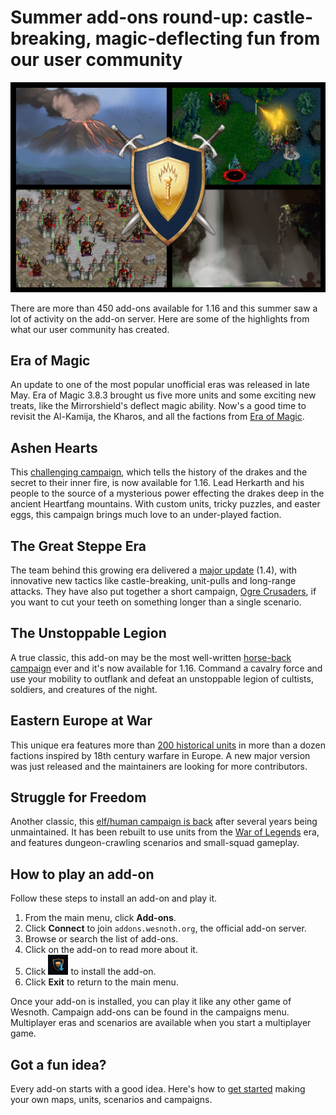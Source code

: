 #  Summer add-ons round-up: castle-breaking, magic-deflecting fun from our user community

![](./promo-image.png)

There are more than 450 add-ons available for 1.16 and this summer saw a lot of activity on the add-on server. Here are some of the highlights from what our user community has created.

## Era of Magic

An update to one of the most popular unofficial eras was released in late May. Era of Magic 3.8.3 brought us five more units and some exciting new treats, like the Mirrorshield's deflect magic ability. Now's a good time to revisit the Al-Kamija, the Kharos, and all the factions from [Era of Magic](https://forums.wesnoth.org/viewtopic.php?t=20039).

## Ashen Hearts

This [challenging campaign](https://forums.wesnoth.org/viewtopic.php?t=44442), which tells the history of the drakes and the secret to their inner fire, is now available for 1.16. Lead Herkarth and his people to the source of a mysterious power effecting the drakes deep in the ancient Heartfang mountains. With custom units, tricky puzzles, and easter eggs, this campaign brings much love to an under-played faction.

## The Great Steppe Era

The team behind this growing era delivered a [major update](https://forums.wesnoth.org/viewtopic.php?p=674958#p674958) (1.4), with innovative new tactics like castle-breaking, unit-pulls and long-range attacks. They have also put together a short campaign, [Ogre Crusaders](https://forums.wesnoth.org/viewtopic.php?t=55391), if you want to cut your teeth on something longer than a single scenario.


## The Unstoppable Legion

A true classic, this add-on may be the most well-written [horse-back campaign](https://forums.wesnoth.org/viewtopic.php?t=55385) ever and it's now available for 1.16. Command a cavalry force and use your mobility to outflank and defeat an unstoppable legion of cultists, soldiers, and creatures of the night.

## Eastern Europe at War

This unique era features more than [200 historical units](https://forums.wesnoth.org/viewtopic.php?t=34418) in more than a dozen factions inspired by 18th century warfare in Europe. A new major version was just released and the maintainers are looking for more contributors.

## Struggle for Freedom

Another classic, this [elf/human campaign is back](https://forums.wesnoth.org/viewtopic.php?t=55264) after several years being unmaintained. It has been rebuilt to use units from the [War of Legends](https://forums.wesnoth.org/viewtopic.php?t=30087) era, and features dungeon-crawling scenarios and small-squad gameplay.

## How to play an add-on

Follow these steps to install an add-on and play it.

1. From the main menu, click **Add-ons**.
2. Click **Connect** to join `addons.wesnoth.org`, the official add-on server.
3. Browse or search the list of add-ons.
4. Click on the add-on to read more about it.
5. Click ![](../../../resources/addon-download-icon-small.png) to install the add-on.
6. Click **Exit** to return to the main menu.

Once your add-on is installed, you can play it like any other game of Wesnoth. Campaign add-ons can be found in the campaigns menu. Multiplayer eras and scenarios are available when you start a multiplayer game.

## Got a fun idea?

Every add-on starts with a good idea. Here's how to [get started](https://wiki.wesnoth.org/Create) making your own maps, units, scenarios and campaigns.